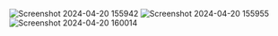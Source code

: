 ![Screenshot 2024-04-20 155942](https://github.com/amalks777/Tindog-project/assets/161109852/171f23b1-fe94-4889-9b68-7dc8fbfdb0f9)
![Screenshot 2024-04-20 155955](https://github.com/amalks777/Tindog-project/assets/161109852/997b9359-41c7-45c7-9758-1ef6a29885bb)
![Screenshot 2024-04-20 160014](https://github.com/amalks777/Tindog-project/assets/161109852/7387f4f9-fb7e-4841-9993-fcdcbaaa5b48)
